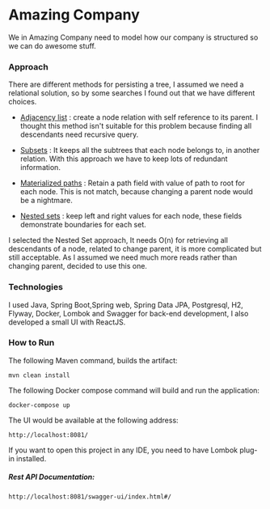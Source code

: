 # Amazing Company

We in Amazing Company need to model how our company is structured so we can do awesome stuff.


### Approach
There are different methods for persisting a tree, I assumed we need a relational solution, so by some searches I found out that we have different choices.

- [Adjacency list](https://en.wikipedia.org/wiki/Adjacency_list) : create a node relation with self reference to its parent. I thought this method isn't suitable for this problem because finding all descendants need recursive query.

- [Subsets](https://bitworks.software/en/2017-10-20-storing-trees-in-rdbms.html) : It keeps all the subtrees that each node belongs to, in another relation. With this approach we have to keep lots of redundant information.

- [Materialized paths](https://docu.ilias.de/goto.php?target=wiki_1357_Materialized_Path&lang=en) : Retain a path field with value of path to root for each node. This is not match, because changing a parent node would be a nightmare.

- [Nested sets](https://en.wikipedia.org/wiki/Nested_set_model) : keep left and right values for each node, these fields demonstrate boundaries for each set.

I selected the Nested Set approach, It needs O(n) for retrieving all descendants of a node, related to change parent, it is more complicated but still acceptable. As I assumed we need much more reads rather than changing parent, decided to use this one.



### Technologies

I used Java, Spring Boot,Spring web, Spring Data JPA, Postgresql, H2, Flyway, Docker, Lombok and Swagger for back-end development, I also developed a small UI with ReactJS. 

 
### How to Run

The following Maven command, builds the artifact:

```
mvn clean install
```

The following Docker compose command will build and run the application:

```
docker-compose up
```
The UI would be available at the following address:

```
http://localhost:8081/
```

If you want to open this project in any IDE, you need to have Lombok plug-in installed.

##### Rest API Documentation:


```
http://localhost:8081/swagger-ui/index.html#/
```


















